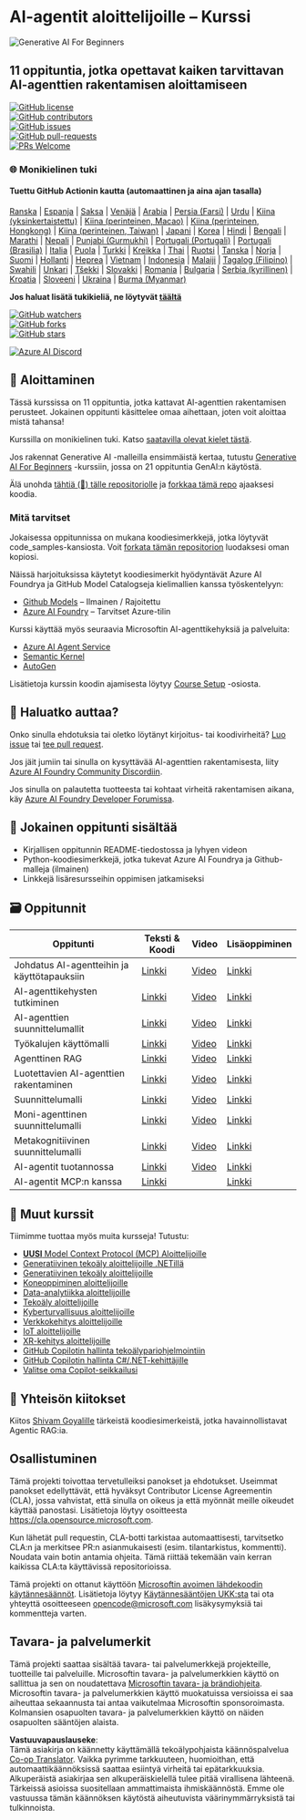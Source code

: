 <!--
CO_OP_TRANSLATOR_METADATA:
{
  "original_hash": "6b07046397366e6f6f4524c9ddeba1e1",
  "translation_date": "2025-07-12T14:54:15+00:00",
  "source_file": "README.md",
  "language_code": "fi"
}
-->
# AI-agentit aloittelijoille – Kurssi

![Generative AI For Beginners](../../translated_images/repo-thumbnail.083b24afed61b6dd27a7fc53798bebe9edf688a41031163a1fca9f61c64d63ec.fi.png)

## 11 oppituntia, jotka opettavat kaiken tarvittavan AI-agenttien rakentamisen aloittamiseen

[![GitHub license](https://img.shields.io/github/license/microsoft/ai-agents-for-beginners.svg)](https://github.com/microsoft/ai-agents-for-beginners/blob/master/LICENSE?WT.mc_id=academic-105485-koreyst)  
[![GitHub contributors](https://img.shields.io/github/contributors/microsoft/ai-agents-for-beginners.svg)](https://GitHub.com/microsoft/ai-agents-for-beginners/graphs/contributors/?WT.mc_id=academic-105485-koreyst)  
[![GitHub issues](https://img.shields.io/github/issues/microsoft/ai-agents-for-beginners.svg)](https://GitHub.com/microsoft/ai-agents-for-beginners/issues/?WT.mc_id=academic-105485-koreyst)  
[![GitHub pull-requests](https://img.shields.io/github/issues-pr/microsoft/ai-agents-for-beginners.svg)](https://GitHub.com/microsoft/ai-agents-for-beginners/pulls/?WT.mc_id=academic-105485-koreyst)  
[![PRs Welcome](https://img.shields.io/badge/PRs-welcome-brightgreen.svg?style=flat-square)](http://makeapullrequest.com?WT.mc_id=academic-105485-koreyst)

### 🌐 Monikielinen tuki

#### Tuettu GitHub Actionin kautta (automaattinen ja aina ajan tasalla)

[Ranska](../fr/README.md) | [Espanja](../es/README.md) | [Saksa](../de/README.md) | [Venäjä](../ru/README.md) | [Arabia](../ar/README.md) | [Persia (Farsi)](../fa/README.md) | [Urdu](../ur/README.md) | [Kiina (yksinkertaistettu)](../zh/README.md) | [Kiina (perinteinen, Macao)](../mo/README.md) | [Kiina (perinteinen, Hongkong)](../hk/README.md) | [Kiina (perinteinen, Taiwan)](../tw/README.md) | [Japani](../ja/README.md) | [Korea](../ko/README.md) | [Hindi](../hi/README.md) | [Bengali](../bn/README.md) | [Marathi](../mr/README.md) | [Nepali](../ne/README.md) | [Punjabi (Gurmukhi)](../pa/README.md) | [Portugali (Portugali)](../pt/README.md) | [Portugali (Brasilia)](../br/README.md) | [Italia](../it/README.md) | [Puola](../pl/README.md) | [Turkki](../tr/README.md) | [Kreikka](../el/README.md) | [Thai](../th/README.md) | [Ruotsi](../sv/README.md) | [Tanska](../da/README.md) | [Norja](../no/README.md) | [Suomi](./README.md) | [Hollanti](../nl/README.md) | [Heprea](../he/README.md) | [Vietnam](../vi/README.md) | [Indonesia](../id/README.md) | [Malaiji](../ms/README.md) | [Tagalog (Filipino)](../tl/README.md) | [Swahili](../sw/README.md) | [Unkari](../hu/README.md) | [Tšekki](../cs/README.md) | [Slovakki](../sk/README.md) | [Romania](../ro/README.md) | [Bulgaria](../bg/README.md) | [Serbia (kyrillinen)](../sr/README.md) | [Kroatia](../hr/README.md) | [Sloveeni](../sl/README.md) | [Ukraina](../uk/README.md) | [Burma (Myanmar)](../my/README.md)

**Jos haluat lisätä tukikieliä, ne löytyvät [täältä](https://github.com/Azure/co-op-translator/blob/main/getting_started/supported-languages.md)**

[![GitHub watchers](https://img.shields.io/github/watchers/microsoft/ai-agents-for-beginners.svg?style=social&label=Seuraa)](https://GitHub.com/microsoft/ai-agents-for-beginners/watchers/?WT.mc_id=academic-105485-koreyst)  
[![GitHub forks](https://img.shields.io/github/forks/microsoft/ai-agents-for-beginners.svg?style=social&label=Forkkaa)](https://GitHub.com/microsoft/ai-agents-for-beginners/network/?WT.mc_id=academic-105485-koreyst)  
[![GitHub stars](https://img.shields.io/github/stars/microsoft/ai-agents-for-beginners.svg?style=social&label=Tähti)](https://GitHub.com/microsoft/ai-agents-for-beginners/stargazers/?WT.mc_id=academic-105485-koreyst)

[![Azure AI Discord](https://dcbadge.limes.pink/api/server/kzRShWzttr)](https://discord.gg/kzRShWzttr)


## 🌱 Aloittaminen

Tässä kurssissa on 11 oppituntia, jotka kattavat AI-agenttien rakentamisen perusteet. Jokainen oppitunti käsittelee omaa aihettaan, joten voit aloittaa mistä tahansa!

Kurssilla on monikielinen tuki. Katso [saatavilla olevat kielet tästä](../..).

Jos rakennat Generative AI -malleilla ensimmäistä kertaa, tutustu [Generative AI For Beginners](https://aka.ms/genai-beginners) -kurssiin, jossa on 21 oppituntia GenAI:n käytöstä.

Älä unohda [tähtiä (🌟) tälle repositoriolle](https://docs.github.com/en/get-started/exploring-projects-on-github/saving-repositories-with-stars?WT.mc_id=academic-105485-koreyst) ja [forkkaa tämä repo](https://github.com/microsoft/ai-agents-for-beginners/fork) ajaaksesi koodia.

### Mitä tarvitset

Jokaisessa oppitunnissa on mukana koodiesimerkkejä, jotka löytyvät code_samples-kansiosta. Voit [forkata tämän repositorion](https://github.com/microsoft/ai-agents-for-beginners/fork) luodaksesi oman kopiosi.

Näissä harjoituksissa käytetyt koodiesimerkit hyödyntävät Azure AI Foundrya ja GitHub Model Catalogseja kielimallien kanssa työskentelyyn:

- [Github Models](https://aka.ms/ai-agents-beginners/github-models) – Ilmainen / Rajoitettu  
- [Azure AI Foundry](https://aka.ms/ai-agents-beginners/ai-foundry) – Tarvitset Azure-tilin

Kurssi käyttää myös seuraavia Microsoftin AI-agenttikehyksiä ja palveluita:

- [Azure AI Agent Service](https://aka.ms/ai-agents-beginners/ai-agent-service)  
- [Semantic Kernel](https://aka.ms/ai-agents-beginners/semantic-kernel)  
- [AutoGen](https://aka.ms/ai-agents/autogen)

Lisätietoja kurssin koodin ajamisesta löytyy [Course Setup](./00-course-setup/README.md) -osiosta.

## 🙏 Haluatko auttaa?

Onko sinulla ehdotuksia tai oletko löytänyt kirjoitus- tai koodivirheitä? [Luo issue](https://github.com/microsoft/ai-agents-for-beginners/issues?WT.mc_id=academic-105485-koreyst) tai [tee pull request](https://github.com/microsoft/ai-agents-for-beginners/pulls?WT.mc_id=academic-105485-koreyst).

Jos jäit jumiin tai sinulla on kysyttävää AI-agenttien rakentamisesta, liity [Azure AI Foundry Community Discordiin](https://discord.gg/kzRShWzttr).

Jos sinulla on palautetta tuotteesta tai kohtaat virheitä rakentamisen aikana, käy [Azure AI Foundry Developer Forumissa](https://aka.ms/azureaifoundry/forum).

## 📂 Jokainen oppitunti sisältää

- Kirjallisen oppitunnin README-tiedostossa ja lyhyen videon  
- Python-koodiesimerkkejä, jotka tukevat Azure AI Foundrya ja Github-malleja (ilmainen)  
- Linkkejä lisäresursseihin oppimisen jatkamiseksi

## 🗃️ Oppitunnit

| **Oppitunti**                             | **Teksti & Koodi**                                  | **Video**                                                  | **Lisäoppiminen**                                                                      |
|------------------------------------------|----------------------------------------------------|------------------------------------------------------------|----------------------------------------------------------------------------------------|
| Johdatus AI-agentteihin ja käyttötapauksiin | [Linkki](./01-intro-to-ai-agents/README.md)         | [Video](https://youtu.be/3zgm60bXmQk?si=z8QygFvYQv-9WtO1)  | [Linkki](https://aka.ms/ai-agents-beginners/collection?WT.mc_id=academic-105485-koreyst) |
| AI-agenttikehysten tutkiminen            | [Linkki](./02-explore-agentic-frameworks/README.md) | [Video](https://youtu.be/ODwF-EZo_O8?si=Vawth4hzVaHv-u0H)  | [Linkki](https://aka.ms/ai-agents-beginners/collection?WT.mc_id=academic-105485-koreyst) |
| AI-agenttien suunnittelumallit           | [Linkki](./03-agentic-design-patterns/README.md)    | [Video](https://youtu.be/m9lM8qqoOEA?si=BIzHwzstTPL8o9GF)  | [Linkki](https://aka.ms/ai-agents-beginners/collection?WT.mc_id=academic-105485-koreyst) |
| Työkalujen käyttömalli                   | [Linkki](./04-tool-use/README.md)                   | [Video](https://youtu.be/vieRiPRx-gI?si=2z6O2Xu2cu_Jz46N)  | [Linkki](https://aka.ms/ai-agents-beginners/collection?WT.mc_id=academic-105485-koreyst) |
| Agenttinen RAG                          | [Linkki](./05-agentic-rag/README.md)                | [Video](https://youtu.be/WcjAARvdL7I?si=gKPWsQpKiIlDH9A3)  | [Linkki](https://aka.ms/ai-agents-beginners/collection?WT.mc_id=academic-105485-koreyst) |
| Luotettavien AI-agenttien rakentaminen  | [Linkki](./06-building-trustworthy-agents/README.md) | [Video](https://youtu.be/iZKkMEGBCUQ?si=jZjpiMnGFOE9L8OK)  | [Linkki](https://aka.ms/ai-agents-beginners/collection?WT.mc_id=academic-105485-koreyst) |
| Suunnittelumalli                        | [Linkki](./07-planning-design/README.md)            | [Video](https://youtu.be/kPfJ2BrBCMY?si=6SC_iv_E5-mzucnC)  | [Linkki](https://aka.ms/ai-agents-beginners/collection?WT.mc_id=academic-105485-koreyst) |
| Moni-agenttinen suunnittelumalli         | [Linkki](./08-multi-agent/README.md)                | [Video](https://youtu.be/V6HpE9hZEx0?si=rMgDhEu7wXo2uo6g)  | [Linkki](https://aka.ms/ai-agents-beginners/collection?WT.mc_id=academic-105485-koreyst) |
| Metakognitiivinen suunnittelumalli       | [Linkki](./09-metacognition/README.md)              | [Video](https://youtu.be/His9R6gw6Ec?si=8gck6vvdSNCt6OcF)  | [Linkki](https://aka.ms/ai-agents-beginners/collection?WT.mc_id=academic-105485-koreyst) |
| AI-agentit tuotannossa                   | [Linkki](./10-ai-agents-production/README.md)       | [Video](https://youtu.be/l4TP6IyJxmQ?si=31dnhexRo6yLRJDl)  | [Linkki](https://aka.ms/ai-agents-beginners/collection?WT.mc_id=academic-105485-koreyst) |
| AI-agentit MCP:n kanssa                  | [Linkki](./11-mcp/README.md)                        |                                                            | [Linkki](https://aka.ms/mcp-for-beginners)                                              |

## 🎒 Muut kurssit

Tiimimme tuottaa myös muita kursseja! Tutustu:
- [**UUSI** Model Context Protocol (MCP) Aloittelijoille](https://github.com/microsoft/mcp-for-beginners?WT.mc_id=academic-105485-koreyst)
- [Generatiivinen tekoäly aloittelijoille .NETillä](https://github.com/microsoft/Generative-AI-for-beginners-dotnet?WT.mc_id=academic-105485-koreyst)
- [Generatiivinen tekoäly aloittelijoille](https://github.com/microsoft/generative-ai-for-beginners?WT.mc_id=academic-105485-koreyst)
- [Koneoppiminen aloittelijoille](https://aka.ms/ml-beginners?WT.mc_id=academic-105485-koreyst)
- [Data-analytiikka aloittelijoille](https://aka.ms/datascience-beginners?WT.mc_id=academic-105485-koreyst)
- [Tekoäly aloittelijoille](https://aka.ms/ai-beginners?WT.mc_id=academic-105485-koreyst)
- [Kyberturvallisuus aloittelijoille](https://github.com/microsoft/Security-101??WT.mc_id=academic-96948-sayoung)
- [Verkkokehitys aloittelijoille](https://aka.ms/webdev-beginners?WT.mc_id=academic-105485-koreyst)
- [IoT aloittelijoille](https://aka.ms/iot-beginners?WT.mc_id=academic-105485-koreyst)
- [XR-kehitys aloittelijoille](https://github.com/microsoft/xr-development-for-beginners?WT.mc_id=academic-105485-koreyst)
- [GitHub Copilotin hallinta tekoälypariohjelmointiin](https://aka.ms/GitHubCopilotAI?WT.mc_id=academic-105485-koreyst)
- [GitHub Copilotin hallinta C#/.NET-kehittäjille](https://github.com/microsoft/mastering-github-copilot-for-dotnet-csharp-developers?WT.mc_id=academic-105485-koreyst)
- [Valitse oma Copilot-seikkailusi](https://github.com/microsoft/CopilotAdventures?WT.mc_id=academic-105485-koreyst)

## 🌟 Yhteisön kiitokset

Kiitos [Shivam Goyalille](https://www.linkedin.com/in/shivam2003/) tärkeistä koodiesimerkeistä, jotka havainnollistavat Agentic RAG:ia.

## Osallistuminen

Tämä projekti toivottaa tervetulleiksi panokset ja ehdotukset. Useimmat panokset edellyttävät, että hyväksyt
Contributor License Agreementin (CLA), jossa vahvistat, että sinulla on oikeus ja että myönnät meille
oikeudet käyttää panostasi. Lisätietoja löytyy osoitteesta
<https://cla.opensource.microsoft.com>.

Kun lähetät pull requestin, CLA-botti tarkistaa automaattisesti, tarvitsetko CLA:n ja merkitsee PR:n asianmukaisesti (esim. tilantarkistus, kommentti). Noudata vain botin antamia ohjeita. Tämä riittää tekemään vain kerran kaikissa CLA:ta käyttävissä repositorioissa.

Tämä projekti on ottanut käyttöön [Microsoftin avoimen lähdekoodin käytännesäännöt](https://opensource.microsoft.com/codeofconduct/).
Lisätietoja löytyy [Käytännesääntöjen UKK:sta](https://opensource.microsoft.com/codeofconduct/faq/) tai ota yhteyttä osoitteeseen [opencode@microsoft.com](mailto:opencode@microsoft.com) lisäkysymyksiä tai kommentteja varten.

## Tavara- ja palvelumerkit

Tämä projekti saattaa sisältää tavara- tai palvelumerkkejä projekteille, tuotteille tai palveluille. Microsoftin tavara- ja palvelumerkkien käyttö on sallittua ja sen on noudatettava
[Microsoftin tavara- ja brändiohjeita](https://www.microsoft.com/legal/intellectualproperty/trademarks/usage/general).
Microsoftin tavara- ja palvelumerkkien käyttö muokatuissa versioissa ei saa aiheuttaa sekaannusta tai antaa vaikutelmaa Microsoftin sponsoroimasta.
Kolmansien osapuolten tavara- ja palvelumerkkien käyttö on näiden osapuolten sääntöjen alaista.

**Vastuuvapauslauseke**:  
Tämä asiakirja on käännetty käyttämällä tekoälypohjaista käännöspalvelua [Co-op Translator](https://github.com/Azure/co-op-translator). Vaikka pyrimme tarkkuuteen, huomioithan, että automaattikäännöksissä saattaa esiintyä virheitä tai epätarkkuuksia. Alkuperäistä asiakirjaa sen alkuperäiskielellä tulee pitää virallisena lähteenä. Tärkeissä asioissa suositellaan ammattimaista ihmiskäännöstä. Emme ole vastuussa tämän käännöksen käytöstä aiheutuvista väärinymmärryksistä tai tulkinnoista.